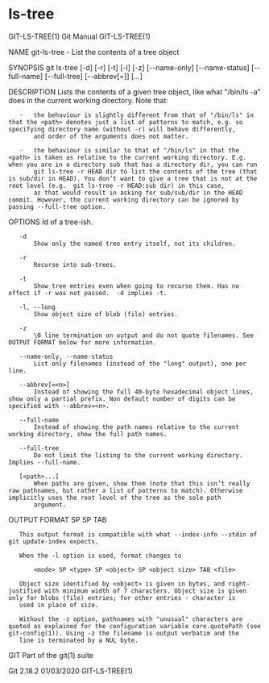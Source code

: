  # ls-tree 
GIT-LS-TREE(1)                                                                                    Git Manual                                                                                   GIT-LS-TREE(1)

NAME
       git-ls-tree - List the contents of a tree object

SYNOPSIS
       git ls-tree [-d] [-r] [-t] [-l] [-z]
                   [--name-only] [--name-status] [--full-name] [--full-tree] [--abbrev[=<n>]]
                   <tree-ish> [<path>...]

DESCRIPTION
       Lists the contents of a given tree object, like what "/bin/ls -a" does in the current working directory. Note that:

       ·   the behaviour is slightly different from that of "/bin/ls" in that the <path> denotes just a list of patterns to match, e.g. so specifying directory name (without -r) will behave differently,
           and order of the arguments does not matter.

       ·   the behaviour is similar to that of "/bin/ls" in that the <path> is taken as relative to the current working directory. E.g. when you are in a directory sub that has a directory dir, you can run
           git ls-tree -r HEAD dir to list the contents of the tree (that is sub/dir in HEAD). You don’t want to give a tree that is not at the root level (e.g.  git ls-tree -r HEAD:sub dir) in this case,
           as that would result in asking for sub/sub/dir in the HEAD commit. However, the current working directory can be ignored by passing --full-tree option.

OPTIONS
       <tree-ish>
           Id of a tree-ish.

       -d
           Show only the named tree entry itself, not its children.

       -r
           Recurse into sub-trees.

       -t
           Show tree entries even when going to recurse them. Has no effect if -r was not passed.  -d implies -t.

       -l, --long
           Show object size of blob (file) entries.

       -z
           \0 line termination on output and do not quote filenames. See OUTPUT FORMAT below for more information.

       --name-only, --name-status
           List only filenames (instead of the "long" output), one per line.

       --abbrev[=<n>]
           Instead of showing the full 40-byte hexadecimal object lines, show only a partial prefix. Non default number of digits can be specified with --abbrev=<n>.

       --full-name
           Instead of showing the path names relative to the current working directory, show the full path names.

       --full-tree
           Do not limit the listing to the current working directory. Implies --full-name.

       [<path>...]
           When paths are given, show them (note that this isn’t really raw pathnames, but rather a list of patterns to match). Otherwise implicitly uses the root level of the tree as the sole path
           argument.

OUTPUT FORMAT
           <mode> SP <type> SP <object> TAB <file>

       This output format is compatible with what --index-info --stdin of git update-index expects.

       When the -l option is used, format changes to

           <mode> SP <type> SP <object> SP <object size> TAB <file>

       Object size identified by <object> is given in bytes, and right-justified with minimum width of 7 characters. Object size is given only for blobs (file) entries; for other entries - character is
       used in place of size.

       Without the -z option, pathnames with "unusual" characters are quoted as explained for the configuration variable core.quotePath (see git-config(1)). Using -z the filename is output verbatim and the
       line is terminated by a NUL byte.

GIT
       Part of the git(1) suite

Git 2.18.2                                                                                        01/03/2020                                                                                   GIT-LS-TREE(1)
